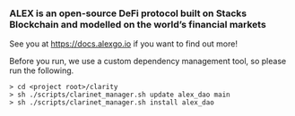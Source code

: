 ### ALEX is an open-source DeFi protocol built on Stacks Blockchain and modelled on the world’s financial markets

See you at https://docs.alexgo.io if you want to find out more!

Before you run, we use a custom dependency management tool, so please run the following.

```
> cd <project root>/clarity
> sh ./scripts/clarinet_manager.sh update alex_dao main
> sh ./scripts/clarinet_manager.sh install alex_dao
```


